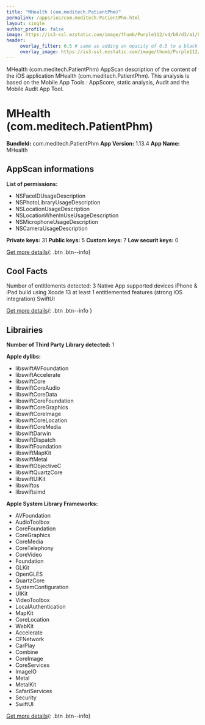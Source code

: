 ```yaml
---
title: "MHealth (com.meditech.PatientPhm)"
permalink: /apps/ios/com.meditech.PatientPhm.html
layout: single
author_profile: false
image: https://is3-ssl.mzstatic.com/image/thumb/Purple112/v4/b0/d3/a1/b0d3a155-3412-1858-71c0-2fbbcb419140/AppIcon-0-0-1x_U007emarketing-0-0-0-6-0-0-sRGB-0-0-0-GLES2_U002c0-512MB-85-220-0-0.png/512x512bb.jpg
header: 
     overlay_filter: 0.5 # same as adding an opacity of 0.5 to a black background
     overlay_image: https://is3-ssl.mzstatic.com/image/thumb/Purple112/v4/b0/d3/a1/b0d3a155-3412-1858-71c0-2fbbcb419140/AppIcon-0-0-1x_U007emarketing-0-0-0-6-0-0-sRGB-0-0-0-GLES2_U002c0-512MB-85-220-0-0.png/512x512bb.jpg
---
```

MHealth (com.meditech.PatientPhm) AppScan description of the content of the iOS application MHealth (com.meditech.PatientPhm). This analysis is based on the Mobile App Tools : AppScore, static analysis, Audit and the Mobile Audit App Tool.

# MHealth (com.meditech.PatientPhm)

**BundleId:** com.meditech.PatientPhm
**App Version:** 1.13.4
**App Name:** MHealth


## AppScan informations 

**List of permissions:** 
- NSFaceIDUsageDescription
- NSPhotoLibraryUsageDescription
- NSLocationUsageDescription
- NSLocationWhenInUseUsageDescription
- NSMicrophoneUsageDescription
- NSCameraUsageDescription
  
  
**Private keys:** 31
**Public keys:** 5
**Custom keys:** 7
**Low securit keys:** 0
  
[Get more details](/pricing.html){: .btn .btn--info}

## Cool Facts

Number of entitlements detected: 3
Native App
supported devices iPhone & iPad
build using Xcode 13
at least 1 entitlemented features (strong iOS integration)
SwiftUI
  
[Get more details](/pricing.html){: .btn .btn--info }

## Librairies 
**Number of Third Party Library detected:** 1


**Apple dylibs:**
- libswiftAVFoundation
- libswiftAccelerate
- libswiftCore
- libswiftCoreAudio
- libswiftCoreData
- libswiftCoreFoundation
- libswiftCoreGraphics
- libswiftCoreImage
- libswiftCoreLocation
- libswiftCoreMedia
- libswiftDarwin
- libswiftDispatch
- libswiftFoundation
- libswiftMapKit
- libswiftMetal
- libswiftObjectiveC
- libswiftQuartzCore
- libswiftUIKit
- libswiftos
- libswiftsimd


**Apple System Library Frameworks:**
- AVFoundation
- AudioToolbox
- CoreFoundation
- CoreGraphics
- CoreMedia
- CoreTelephony
- CoreVideo
- Foundation
- GLKit
- OpenGLES
- QuartzCore
- SystemConfiguration
- UIKit
- VideoToolbox
- LocalAuthentication
- MapKit
- CoreLocation
- WebKit
- Accelerate
- CFNetwork
- CarPlay
- Combine
- CoreImage
- CoreServices
- ImageIO
- Metal
- MetalKit
- SafariServices
- Security
- SwiftUI


  
[Get more details](/pricing.html){: .btn .btn--info}

